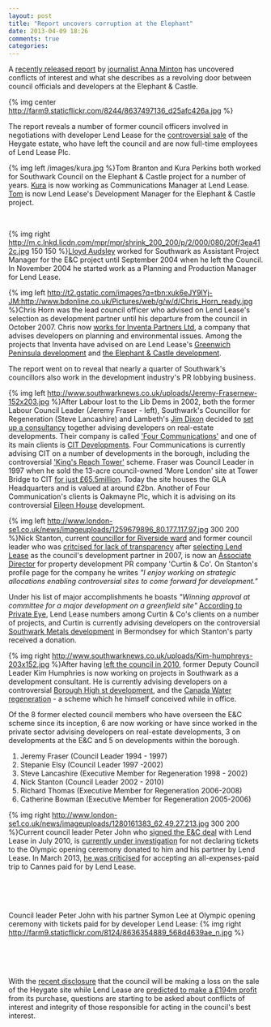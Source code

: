 ```yaml
---
layout: post
title: "Report uncovers corruption at the Elephant"
date: 2013-04-09 18:26
comments: true
categories: 
---
```

A [recently released report](http://www.spinwatch.org/index.php/component/k2/item/5458-the-local-lobby-and-the-failure-of-democracy) by [journalist Anna Minton](http://www.guardian.co.uk/commentisfree/2013/mar/27/reconfiguration-london-akin-social-cleansing) has uncovered conflicts of interest and what she describes as a revolving door between council officials and developers at the Elephant & Castle.

{% img center http://farm9.staticflickr.com/8244/8637497136_d25afc426a.jpg %}

The report reveals a number of former council officers involved in negotiations with developer Lend Lease for the [controversial sale](http://www.newstatesman.com/2013/02/southwark-council-accidentally-leaks-confidential-information-about-controversial-heygate-re) of the Heygate estate, who have left the council and are now full-time employees of Lend Lease Plc.

{% img left /images/kura.jpg %}Tom Branton and Kura Perkins both worked for Southwark Council on the Elephant & Castle project for a number of years. [Kura](http://www.linkedin.com/profile/view?id=3345943&authType=NAME_SEARCH&authToken=ZqUk&locale=en_US&srchid=304789661365583420915&srchindex=2&srchtotal=2&trk=vsrp_people_res_name&trkInfo=VSRPsearchId%3A304789661365583420915%2CVSRPtargetId%3A3345943%2CVSRPcmpt%3Aprimary) is now working as Communications Manager at Lend Lease.
[Tom](http://www.linkedin.com/pub/tom-branton/26/132/b83) is now Lend Lease's Development Manager for the Elephant & Castle project. 

</br>

{% img right http://m.c.lnkd.licdn.com/mpr/mpr/shrink_200_200/p/2/000/080/20f/3ea412c.jpg 150 150 %}[Lloyd Audsley](http://www.linkedin.com/pub/lloyd-audsley/27/6b9/b5a) worked for Southwark as Assistant Project Manager for the E&C project until September 2004 when he left the Council. In November 2004 he started work as a Planning and Production Manager for Lend Lease. 


{% img left http://t2.gstatic.com/images?q=tbn:xuk6eJY9lYj-JM:http://www.bdonline.co.uk/Pictures/web/g/w/d/Chris_Horn_ready.jpg %}Chris Horn was the lead council officer who advised on Lend Lease's selection as development partner until his departure from the council in October 2007. Chris now [works for Inventa Partners Ltd](http://inventapartners.ltd.uk/index.php?id=27), a company that advises developers on planning and environmental issues. Among the projects that Inventa have advised on are Lend Lease's [Greenwich Peninsula development](http://www.lendlease.com/EMEA/United%20Kingdom/Projects/greenwich-peninsula.aspx) and [the Elephant & Castle development](http://www.inventapartners.ltd.uk/index.php?id=59).


The report went on to reveal that nearly a quarter of Southwark's councillors also work in the development industry's PR lobbying business.

{% img left http://www.southwarknews.co.uk/uploads/Jeremy-Frasernew-152x203.jpg %}After Labour lost to the Lib Dems in 2002, both the former Labour Council Leader (Jeremy Fraser - left), Southwark's Councillor for Regeneration (Steve Lancashire) and Lambeth's [Jim Dixon](http://www.lambeth.gov.uk/moderngov/mgUserInfo.aspx?UID=165) decided to [set up a consultancy](http://www.southwarknews.co.uk/00,news,10971,440,00.htm) together advising developers on real-estate developments. Their company is called ['Four Communications'](http://www.fourcommunications.com/) and one of its main clients is [CIT Developments](http://www.cit.co.uk/). Four Communications is currently advising CIT on a number of developments in the borough, including the controversial ['King's Reach Tower'](http://www.london-se1.co.uk/news/view/6890) scheme. Fraser was Council Leader in 1997 when he sold the 13-acre council-owned 'More London' site at Tower Bridge to CIT [for just £65.5million](http://www.cit.co.uk/developments/case-studies/19). Today the site houses the GLA Headquarters and is valued at around £2bn. Another of Four Communication's clients is Oakmayne Plc, which it is advising on its controversial [Eileen House](http://www.bbc.co.uk/news/uk-england-london-15741925) development.



{% img left http://www.london-se1.co.uk/news/imageuploads/1259679896_80.177.117.97.jpg 300 200 %}Nick Stanton, current [councillor for Riverside ward](http://moderngov.southwark.gov.uk/mgUserInfo.aspx?UID=166) and former council leader who was [critcised for lack of transparency](http://www.london-se1.co.uk/news/view/4230) after [selecting Lend Lease](http://www.london-se1.co.uk/news/view/4712) as the council's development partner in 2007, is now an [Associate Director](http://www.curtinandco.com/our-people/community-politics/) for property development PR company 'Curtin & Co'. On Stanton's profile page for the company he writes _"I enjoy working on strategic allocations enabling controversial sites to come forward for development."_ 

Under his list of major accomplishments he boasts _"Winning approval at committee for a major development on a greenfield site"_ [According to Private Eye](https://twitter.com/bridgewithout/status/326274571516928000/photo/1), Lend Lease numbers among Curtin & Co's clients on a number of projects, and Curtin is currently advising developers on the controversial [Southwark Metals development](http://www.independent.co.uk/news/uk/politics/lib-dem-deputy-investigated-over-lobbying-8395968.html) in Bermondsey for which Stanton's party received a donation.

{% img right http://www.southwarknews.co.uk/uploads/Kim-humphreys-203x152.jpg %}After having [left the council in 2010](http://www.southwarknews.co.uk/00,news,17488,185,00.htm), former Deputy Council Leader Kim Humphries is now working on projects in Southwark as a development consultant. He is currently advising developers on a controversial [Borough High st development](http://m.bdonline.co.uk/news/king%E2%80%99s-college-under-siege-from-heritage-lobby/5056527.article), and the [Canada Water regeneration](http://canadawater.org) - a scheme which he himself conceived while in office.

Of the 8 former elected council members who have overseen the E&C scheme since its inception, 6 are now working or have since worked in the private sector advising developers on real-estate developments, 3 on developments at the E&C and 5 on developments within the borough.

1. Jeremy Fraser (Council Leader 1994 - 1997)
2. Stepanie Elsy (Council Leader 1997 -2002)
3. Steve Lancashire (Executive Member for Regeneration 1998 - 2002)
4. Nick Stanton (Council Leader 2002 - 2010)
5. Richard Thomas (Executive Member for Regeneration 2006-2008)
6. Catherine Bowman (Executive Member for Regeneration 2005-2006)



{% img right http://www.london-se1.co.uk/news/imageuploads/1280161383_62.49.27.213.jpg 300 200 %}Current council leader Peter John who [signed the E&C deal](http://www.london-se1.co.uk/news/view/4712) with Lend Lease in July 2010, is [currently under investigation](http://www.southwarknews.co.uk/00,news,26174,185,00.htm) for not declaring tickets to the Olympic opening ceremony donated to him and his partner by Lend Lease. In March 2013, [he was criticised](http://www.london-se1.co.uk/news/view/6687) for accepting an all-expenses-paid trip to Cannes paid for by Lend Lease.

</br>
</br>
</br>

Council leader Peter John with his partner Symon Lee at Olympic opening ceremony with tickets paid for by developer Lend Lease: {% img right http://farm9.staticflickr.com/8124/8636354889_568d4639ae_n.jpg %}

</br>
</br>
</br>

With the [recent disclosure](http://betterelephant.org/blog/2013/02/04/council-accidentally-publishes-confidential-regeneration-agreement/) that the council will be making a loss on the sale of the Heygate site while Lend Lease are [predicted to make a £194m profit](http://affordable.heroku.com/images/CILviabilitysite11.pdf) from its purchase, questions are starting to be asked about conflicts of interest and integrity of those responsible for acting in the council's best interest. 



 

